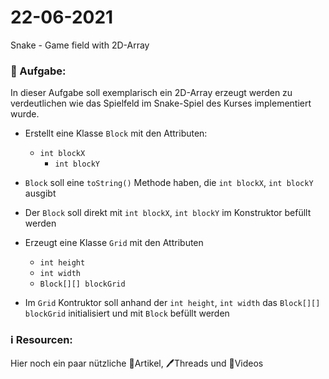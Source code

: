 # 22-06-2021
Snake - Game field with 2D-Array



### 📝 Aufgabe:

In dieser Aufgabe soll exemplarisch ein 2D-Array erzeugt werden zu verdeutlichen wie das Spielfeld im Snake-Spiel des Kurses implementiert wurde.

- Erstellt eine Klasse ```Block``` mit den Attributen:
  - ```int blockX```
	- ```int blockY```
- ```Block``` soll eine ```toString()``` Methode haben, die  ```int blockX```, ```int blockY``` ausgibt
- Der ```Block``` soll direkt mit  ```int blockX```, ```int blockY``` im Konstruktor befüllt werden


- Erzeugt eine Klasse ```Grid``` mit den Attributen
  - ```int height```
  - ```int width```
  - ```Block[][] blockGrid```

- Im ```Grid``` Kontruktor soll anhand der ```int height```, ```int width``` das ```Block[][] blockGrid``` initialisiert und mit ```Block``` befüllt werden



### ℹ️ Resourcen:
Hier noch ein paar nützliche 📃Artikel, 🖊️Threads und 🎥Videos
